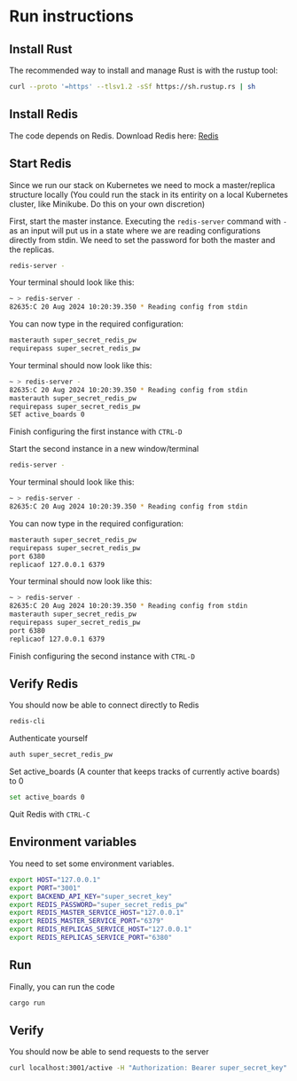# Run instructions
## Install Rust
The recommended way to install and manage Rust is with the rustup tool:
```sh
curl --proto '=https' --tlsv1.2 -sSf https://sh.rustup.rs | sh
```
## Install Redis
The code depends on Redis. Download Redis here:
[Redis](https://redis.io/docs/latest/get-started/)

## Start Redis
Since we run our stack on Kubernetes we need to mock a master/replica structure locally (You could run the stack in its entirity on a local Kubernetes cluster, like Minikube. Do this on your own discretion)

First, start the master instance. Executing the `redis-server` command with `-` as an input will put us in a state where we are reading configurations directly from stdin. We need to set the password for both the master and the replicas.

```sh
redis-server -
```
Your terminal should look like this:
```sh
~ > redis-server -
82635:C 20 Aug 2024 10:20:39.350 * Reading config from stdin

```

You can now type in the required configuration:
```sh
masterauth super_secret_redis_pw
requirepass super_secret_redis_pw
```

Your terminal should now look like this:
```sh
~ > redis-server -
82635:C 20 Aug 2024 10:20:39.350 * Reading config from stdin
masterauth super_secret_redis_pw
requirepass super_secret_redis_pw
SET active_boards 0
```
Finish configuring the first instance with `CTRL-D`


Start the second instance in a new window/terminal
```sh
redis-server -
```
Your terminal should look like this:
```sh
~ > redis-server -
82635:C 20 Aug 2024 10:20:39.350 * Reading config from stdin

```

You can now type in the required configuration:
```sh
masterauth super_secret_redis_pw
requirepass super_secret_redis_pw
port 6380
replicaof 127.0.0.1 6379
```

Your terminal should now look like this:
```sh
~ > redis-server -
82635:C 20 Aug 2024 10:20:39.350 * Reading config from stdin
masterauth super_secret_redis_pw
requirepass super_secret_redis_pw
port 6380
replicaof 127.0.0.1 6379
```
Finish configuring the second instance with `CTRL-D`

## Verify Redis
You should now be able to connect directly to Redis

```sh
redis-cli
```

Authenticate yourself
```sh
auth super_secret_redis_pw
```

Set active_boards (A counter that keeps tracks of currently active boards) to 0

```sh
set active_boards 0
```

Quit Redis with `CTRL-C`

## Environment variables

You need to set some environment variables.

```sh
export HOST="127.0.0.1"
export PORT="3001"
export BACKEND_API_KEY="super_secret_key"
export REDIS_PASSWORD="super_secret_redis_pw"
export REDIS_MASTER_SERVICE_HOST="127.0.0.1"
export REDIS_MASTER_SERVICE_PORT="6379"
export REDIS_REPLICAS_SERVICE_HOST="127.0.0.1"
export REDIS_REPLICAS_SERVICE_PORT="6380"
```

## Run
Finally, you can run the code

```sh
cargo run
```

## Verify

You should now be able to send requests to the server

```sh
curl localhost:3001/active -H "Authorization: Bearer super_secret_key"
```